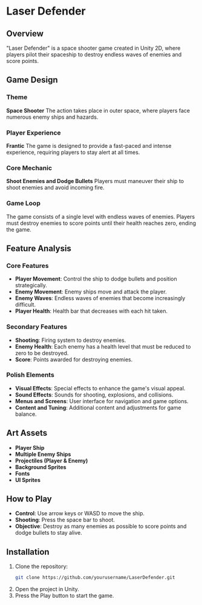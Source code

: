 # Laser Defender

## Overview
"Laser Defender" is a space shooter game created in Unity 2D, where players pilot their spaceship to destroy endless waves of enemies and score points.

## Game Design

### Theme
**Space Shooter**
The action takes place in outer space, where players face numerous enemy ships and hazards.

### Player Experience
**Frantic**
The game is designed to provide a fast-paced and intense experience, requiring players to stay alert at all times.

### Core Mechanic
**Shoot Enemies and Dodge Bullets**
Players must maneuver their ship to shoot enemies and avoid incoming fire.

### Game Loop
The game consists of a single level with endless waves of enemies. Players must destroy enemies to score points until their health reaches zero, ending the game.



## Feature Analysis

### Core Features
- **Player Movement**: Control the ship to dodge bullets and position strategically.
- **Enemy Movement**: Enemy ships move and attack the player.
- **Enemy Waves**: Endless waves of enemies that become increasingly difficult.
- **Player Health**: Health bar that decreases with each hit taken.

### Secondary Features
- **Shooting**: Firing system to destroy enemies.
- **Enemy Health**: Each enemy has a health level that must be reduced to zero to be destroyed.
- **Score**: Points awarded for destroying enemies.

### Polish Elements
- **Visual Effects**: Special effects to enhance the game's visual appeal.
- **Sound Effects**: Sounds for shooting, explosions, and collisions.
- **Menus and Screens**: User interface for navigation and game options.
- **Content and Tuning**: Additional content and adjustments for game balance.



## Art Assets
- **Player Ship**
- **Multiple Enemy Ships**
- **Projectiles (Player & Enemy)**
- **Background Sprites**
- **Fonts**
- **UI Sprites**



## How to Play
- **Control**: Use arrow keys or WASD to move the ship.
- **Shooting**: Press the space bar to shoot.
- **Objective**: Destroy as many enemies as possible to score points and dodge bullets to stay alive.

## Installation
1. Clone the repository:
    ```bash
    git clone https://github.com/yourusername/LaserDefender.git
    ```
2. Open the project in Unity.
3. Press the Play button to start the game.
